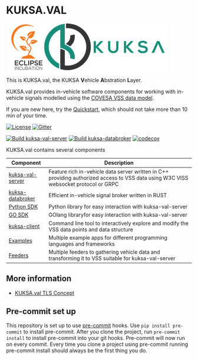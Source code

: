 # KUKSA.VAL
![kuksa.val Logo](./doc/pictures/logo.png)

This is KUKSA.val, the KUKSA **V**ehicle **A**bstration **L**ayer.


KUKSA.val provides in-vehicle software components for working with in-vehicle signals modelled using the [COVESA VSS data model](https://github.com/COVESA/vehicle_signal_specification).

If you are new here, try the [Quickstart](doc/quickstart.md), which should not take more than 10 min of your time.


[![License](https://img.shields.io/badge/License-Apache%202.0-green.svg)](https://opensource.org/licenses/Apache-2.0)
[![Gitter](https://img.shields.io/gitter/room/kuksa-val/community)](https://gitter.im/kuksa-val/community)

[![Build kuksa-val-server](https://github.com/eclipse/kuksa.val/actions/workflows/kuksa_val_docker.yml/badge.svg)](https://github.com/eclipse/kuksa.val/actions/workflows/kuksa_val_docker.yml?query=branch%3Amaster)
[![Build kuksa-databroker](https://github.com/eclipse/kuksa.val/actions/workflows/kuksa_databroker_build.yml/badge.svg)](https://github.com/eclipse/kuksa.val/actions/workflows/kuksa_databroker_build.yml?query=branch%3Amaster)
[![codecov](https://codecov.io/gh/eclipse/kuksa.val/branch/master/graph/badge.svg?token=M4FT175771)](https://codecov.io/gh/eclipse/kuksa.val)

KUKSA.val contains several components

| Component      | Description |
| -------------- | ----------- |
| [kuksa-val-server](kuksa-val-server) | Feature rich in-vehicle data server written in C++ providing authorized access to VSS data using W3C VISS websocket protocol or GRPC       |
| [kuksa-databroker](./kuksa_databroker) | Efficient in-vehicle signal broker written in RUST
| [Python SDK](./kuksa-client)   | Python library for easy interaction with kuksa-val-server
|  [GO SDK](./kuksa_go_client)   | GOlang libraryfor easy interaction with kuksa-val-server
| [kuksa-client](./kuksa-client)   | Command line tool to interactively explore and modify the VSS data points and data structure        |
| [Examples](./kuksa_apps) | Multiple example apps for different programming languages and frameworks
| [Feeders](https://github.com/eclipse/kuksa.val.feeders/) | Multiple feeders to gathering vehicle data and transforming it to VSS suitable for kuksa-val-server

## More information

* [KUKSA.val TLS Concept](doc/tls.md)

## Pre-commit set up
This repository is set up to use [pre-commit](https://pre-commit.com/) hooks.
Use `pip install pre-commit` to install pre-commit.
After you clone the project, run `pre-commit install` to install pre-commit into your git hooks.
Pre-commit will now run on every commit.
Every time you clone a project using pre-commit running pre-commit install should always be the first thing you do.
